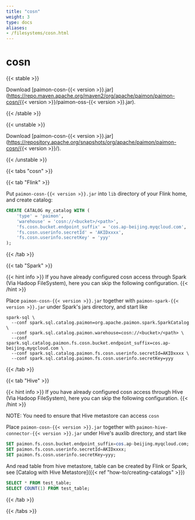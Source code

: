 ```yaml
---
title: "cosn"
weight: 3
type: docs
aliases:
- /filesystems/cosn.html
---
```

<!--
Licensed to the Apache Software Foundation (ASF) under one
or more contributor license agreements.  See the NOTICE file
distributed with this work for additional information
regarding copyright ownership.  The ASF licenses this file
to you under the Apache License, Version 2.0 (the
"License"); you may not use this file except in compliance
with the License.  You may obtain a copy of the License at

  http://www.apache.org/licenses/LICENSE-2.0

Unless required by applicable law or agreed to in writing,
software distributed under the License is distributed on an
"AS IS" BASIS, WITHOUT WARRANTIES OR CONDITIONS OF ANY
KIND, either express or implied.  See the License for the
specific language governing permissions and limitations
under the License.
-->

# cosn

{{< stable >}}

Download [paimon-cosn-{{< version >}}.jar](https://repo.maven.apache.org/maven2/org/apache/paimon/paimon-cosn/{{< version >}}/paimon-oss-{{< version >}}.jar).

{{< /stable >}}

{{< unstable >}}

Download [paimon-cosn-{{< version >}}.jar](https://repository.apache.org/snapshots/org/apache/paimon/paimon-cosn/{{< version >}}/).

{{< /unstable >}}

{{< tabs "cosn" >}}

{{< tab "Flink" >}}

Put `paimon-cosn-{{< version >}}.jar` into `lib` directory of your Flink home, and create catalog:

```sql
CREATE CATALOG my_catalog WITH (
    'type' = 'paimon',
    'warehouse' = 'cosn://<bucket>/<path>',
    'fs.cosn.bucket.endpoint_suffix' = 'cos.ap-beijing.myqcloud.com',
    'fs.cosn.userinfo.secretId' = 'AKIDxxxx',
    'fs.cosn.userinfo.secretKey' = 'yyy'
);
```

{{< /tab >}}

{{< tab "Spark" >}}

{{< hint info >}}
If you have already configured cosn access through Spark (Via Hadoop FileSystem), here you can skip the following configuration.
{{< /hint >}}

Place `paimon-cosn-{{< version >}}.jar` together with `paimon-spark-{{< version >}}.jar` under Spark's jars directory, and start like

```shell
spark-sql \ 
  --conf spark.sql.catalog.paimon=org.apache.paimon.spark.SparkCatalog \
  --conf spark.sql.catalog.paimon.warehouse=cosn://<bucket>/<path> \
  --conf spark.sql.catalog.paimon.fs.cosn.bucket.endpoint_suffix=cos.ap-beijing.myqcloud.com \
  --conf spark.sql.catalog.paimon.fs.cosn.userinfo.secretId=AKIDxxxx \
  --conf spark.sql.catalog.paimon.fs.cosn.userinfo.secretKey=yyy
```

{{< /tab >}}

{{< tab "Hive" >}}

{{< hint info >}}
If you have already configured cosn access through Hive (Via Hadoop FileSystem), here you can skip the following configuration.
{{< /hint >}}

NOTE: You need to ensure that Hive metastore can access `cosn`

Place `paimon-cosn-{{< version >}}.jar` together with `paimon-hive-connector-{{< version >}}.jar` under Hive's auxlib directory, and start like

```sql
SET paimon.fs.cosn.bucket.endpoint_suffix=cos.ap-beijing.myqcloud.com;
SET paimon.fs.cosn.userinfo.secretId=AKIDxxxx;
SET paimon.fs.cosn.userinfo.secretKey=yyy;
```

And read table from hive metastore, table can be created by Flink or Spark, see [Catalog with Hive Metastore]({{< ref "how-to/creating-catalogs" >}})
```sql
SELECT * FROM test_table;
SELECT COUNT(1) FROM test_table;
```

{{< /tab >}}

{{< /tabs >}}
